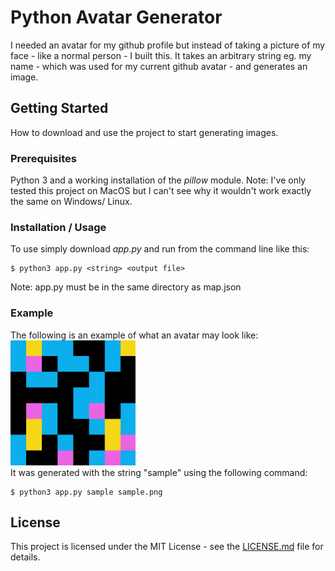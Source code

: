 # Python Avatar Generator
I needed an avatar for my github profile but instead of taking a picture of my face - like a normal person - I built this. It takes an arbitrary string eg. my name - which was used for my current github avatar - and generates an image.

## Getting Started
How to download and use the project to start generating images.

### Prerequisites
Python 3 and a working installation of the *pillow* module. Note: I've only tested this project on MacOS but I can't see why it wouldn't work exactly the same on Windows/ Linux.

### Installation / Usage
To use simply download *app.py* and run from the command line like this:
```
$ python3 app.py <string> <output file> 
```
Note: app.py must be in the same directory as map.json

### Example
The following is an example of what an avatar may look like:
<br />
<img src="sample.png" alt="Example Avatar" width="200px" height="200px">
<br />
It was generated with the string "sample" using the following command:
```
$ python3 app.py sample sample.png
```

## License
This project is licensed under the MIT License - see the [LICENSE.md](LICENSE.md) file for details.
